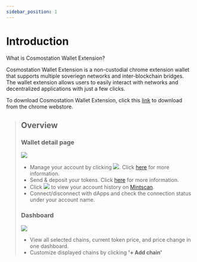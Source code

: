 ```yaml
---
sidebar_position: 1
---
```


# Introduction

What is Cosmostation Wallet Extension?

Cosmostation Wallet Extension is a non-custodial chrome extension wallet that supports multiple soveriegn networks and inter-blockchain bridges. The wallet extension allows users to easily interact with networks and decentralized applications with just a few clicks.

To download Cosmostation Wallet Extension, click this [link](https://chrome.google.com/webstore/detail/cosmostation/fpkhgmpbidmiogeglndfbkegfdlnajnf) to download from the chrome webstore.

> ## Overview
>
> ### Wallet detail page
>
> ![](../../img/guide/extension/introduction/detail.png)
>
> * Manage your account by clicking ![](../../img/guide/extension/introduction/account.png). Click [here](../../docs/User%20Guide/Cosmostation%20Extension/Account/introduction/) for more information.
> * Send & deposit your tokens. Click [here](../../docs/User%20Guide/Cosmostation%20Extension/transfer-coins/) for more information.
> * Click ![](../../img/guide/extension/introduction/share.png) to view your account history on [Mintscan](https://mintscan.io).
> * Connect/disconnect with dApps and check the connection status under your account name.
>
> ### Dashboard
>
> ![](../../img/guide/extension/introduction/dashboard.png)
>
> * View all selected chains, current token price, and price change in one dashboard.
> * Customize displayed chains by clicking **'+ Add chain'**
